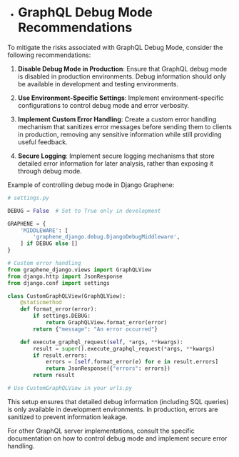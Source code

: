 - # GraphQL Debug Mode Recommendations

To mitigate the risks associated with GraphQL Debug Mode, consider the following recommendations:

1. **Disable Debug Mode in Production**: Ensure that GraphQL debug mode is disabled in production environments. Debug information should only be available in development and testing environments.

2. **Use Environment-Specific Settings**: Implement environment-specific configurations to control debug mode and error verbosity.

3. **Implement Custom Error Handling**: Create a custom error handling mechanism that sanitizes error messages before sending them to clients in production, removing any sensitive information while still providing useful feedback.

4. **Secure Logging**: Implement secure logging mechanisms that store detailed error information for later analysis, rather than exposing it through debug mode.

Example of controlling debug mode in Django Graphene:

```python
# settings.py

DEBUG = False  # Set to True only in development

GRAPHENE = {
    'MIDDLEWARE': [
        'graphene_django.debug.DjangoDebugMiddleware',
    ] if DEBUG else []
}

# Custom error handling
from graphene_django.views import GraphQLView
from django.http import JsonResponse
from django.conf import settings

class CustomGraphQLView(GraphQLView):
    @staticmethod
    def format_error(error):
        if settings.DEBUG:
            return GraphQLView.format_error(error)
        return {"message": "An error occurred"}

    def execute_graphql_request(self, *args, **kwargs):
        result = super().execute_graphql_request(*args, **kwargs)
        if result.errors:
            errors = [self.format_error(e) for e in result.errors]
            return JsonResponse({"errors": errors})
        return result

# Use CustomGraphQLView in your urls.py
```

This setup ensures that detailed debug information (including SQL queries) is only available in development environments. In production, errors are sanitized to prevent information leakage.

For other GraphQL server implementations, consult the specific documentation on how to control debug mode and implement secure error handling.